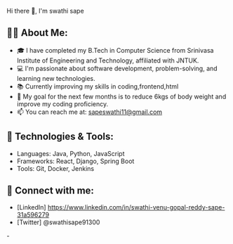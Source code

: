 Hi there 👋, I'm swathi sape

## 👨‍💻 About Me:
- 🎓 I have completed my B.Tech in Computer Science from Srinivasa Institute of Engineering and Technology, affiliated with JNTUK.
- 💻 I'm passionate about software development, problem-solving, and learning new technologies.
- 📚 Currently improving my skills in coding,frontend,html
- 🎯 My goal for the next few months is to reduce 6kgs of body weight and improve my coding proficiency.
- 📫 You can reach me at: sapeswathi11@gmail.com 

## 🔧 Technologies & Tools:
- Languages: Java, Python, JavaScript
- Frameworks: React, Django, Spring Boot
- Tools:  Git, Docker, Jenkins

## 💼 Connect with me:
- [LinkedIn] https://www.linkedin.com/in/swathi-venu-gopal-reddy-sape-31a596279
- [Twitter] @swathisape91300

<!-- Feel free to add any other sections you want -->- 
